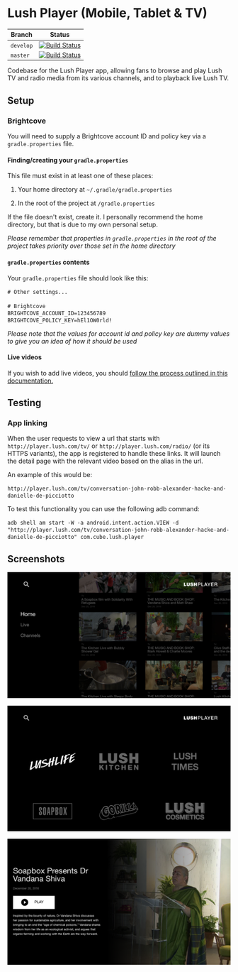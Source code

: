 # Lush Player (Mobile, Tablet & TV)


| Branch        | Status        |
| ------------- |:-------------:|
| `develop`     | [![Build Status](https://www.bitrise.io/app/5d4e19c069f33be7/status.svg?token=5heq39U7s-QsSuHzShb53w&branch=develop)](https://www.bitrise.io/app/5d4e19c069f33be7) |
| `master`      | [![Build Status](https://www.bitrise.io/app/5d4e19c069f33be7/status.svg?token=5heq39U7s-QsSuHzShb53w&branch=master)](https://www.bitrise.io/app/5d4e19c069f33be7) |

Codebase for the Lush Player app, allowing fans to browse and play Lush TV and radio media from its various channels, and to playback live Lush TV.

## Setup

### Brightcove

You will need to supply a Brightcove account ID and policy key via a  `gradle.properties` file.

#### Finding/creating your `gradle.properties`

This file must exist in at least one of these places:

1. Your home directory at `~/.gradle/gradle.properties`

2. In the root of the project at `/gradle.properties`

If the file doesn't exist, create it. I personally recommend the home directory, but that is due to my own personal setup.

*Please remember that properties in `gradle.properties` in the root of the project takes priority over those set in the home directory*

#### `gradle.properties` contents

Your `gradle.properties` file should look like this:

```
# Other settings...

# Brightcove
BRIGHTCOVE_ACCOUNT_ID=123456789
BRIGHTCOVE_POLICY_KEY=hEl1OW0rld!
```

*Please note that the values for account id and policy key are dummy values to give you an idea of how it should be used*

#### Live videos

If you wish to add live videos, you should [follow the process outlined in this documentation.](docs/brightcove/Brightcove.md)

## Testing

### App linking

When the user requests to view a url that starts with `http://player.lush.com/tv/` or `http://player.lush.com/radio/` (or its HTTPS variants), the app is registered to handle these links. It will launch the detail page with the relevant video based on the alias in the url.

An example of this would be:

```
http://player.lush.com/tv/conversation-john-robb-alexander-hacke-and-danielle-de-picciotto
```

To test this functionality you can use the following adb command:

```
adb shell am start -W -a android.intent.action.VIEW -d "http://player.lush.com/tv/conversation-john-robb-alexander-hacke-and-danielle-de-picciotto" com.cube.lush.player
```

## Screenshots

![Main menu](.//screenshots/main.png "Main menu")

![Channels](.//screenshots/channels.png "Channels")

![Media details](./screenshots/details.png "Media details")